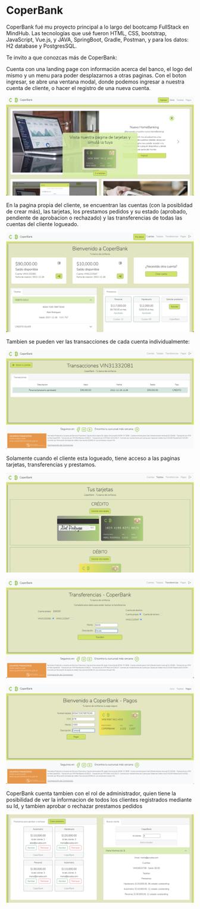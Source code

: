 # CoperBank

CoperBank fué mu proyecto principal a lo largo del bootcamp FullStack en MindHub.
Las tecnologías que usé fueron HTML, CSS, bootstrap, JavaScript, Vue.js, y JAVA, SpringBoot, Gradle, Postman, y para los datos: H2 database y PostgresSQL.

Te invito a que conozcas más de CoperBank:

Cuenta con una landing page con información acerca del banco, el logo del mismo y un menu para poder desplazarnos a otras paginas. Con el boton ingresar, se abre una ventana modal, donde podemos ingresar a nuestra cuenta de cliente, o hacer el registro de una nueva cuenta.

 ![inicio](https://raw.githubusercontent.com/MRDoming/homebanking/main/src/main/resources/static/web/img/inicio.png)

En la pagina propia del cliente, se encuentran las cuentas (con la posiblidad de crear más), las tarjetas, los prestamos pedidos y su estado (aprobado, pendiente de aprobacion o rechazado) y las transferencias de todas las cuentas del cliente logueado.

 ![cuenta](https://raw.githubusercontent.com/MRDoming/homebanking/main/src/main/resources/static/web/img/cuenta.png)
 
 Tambien se pueden ver las transacciones de cada cuenta individualmente: 
 
  ![transacciones](https://raw.githubusercontent.com/MRDoming/homebanking/main/src/main/resources/static/web/img/transacciones.png)

 
 Solamente cuando el cliente esta logueado, tiene acceso a las paginas tarjetas, transferencias y prestamos.
 
  ![tarjetas](https://raw.githubusercontent.com/MRDoming/homebanking/main/src/main/resources/static/web/img/tarjetas.png)
 
  ![transferencias](https://raw.githubusercontent.com/MRDoming/homebanking/main/src/main/resources/static/web/img/transferencias.png)
  
  ![pagos](https://raw.githubusercontent.com/MRDoming/homebanking/main/src/main/resources/static/web/img/pagos.png)

CoperBank cuenta tambien con el rol de administrador, quien tiene la posibilidad de ver la informacion de todos los clientes registrados mediante su Id, y tambien aprobar o rechazar prestamos pedidos

 ![administrador](https://raw.githubusercontent.com/MRDoming/homebanking/main/src/main/resources/static/web/img/administrador.png)
 
 

